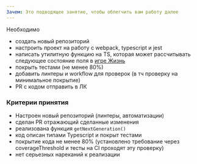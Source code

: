 ```yaml
---
Зачем: Это подводящее занятие, чтобы облегчить вам работу далее
---
```


Необходимо

- создать новый репозиторий
- настроить проект на работу с webpack, typescript и jest
- написать утилитную функцию на TS, которая может рассчитывать следующее состояние поля в [игре Жизнь](https://ru.wikipedia.org/wiki/%D0%98%D0%B3%D1%80%D0%B0_%C2%AB%D0%96%D0%B8%D0%B7%D0%BD%D1%8C%C2%BB)
- покрыть тестами (не менее 80%)
- добавить линтеры и workflow для проверок (в тч проверку на минимальное покрытие)
- PR с кодом отправить в ЛК

### Критерии принятия

- Настроен новый репозиторий (линтеры, автоматизации)
- сделан PR отражающий сделанные изменения
- реализована функция `getNextGeneration()`
- код описан типами Typescript и покрыт тестами
- покрытие кода не менее 80% (установлено требование через coverageThreshold и тесты на CI проходят эту проверку)
- нет серьезных нареканий к реализации
